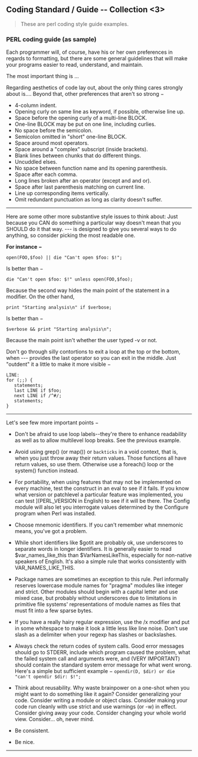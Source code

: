 ## Coding Standard / Guide -- Collection <3>

> These are perl coding style guide examples.

### PERL coding guide (as sample) 

Each programmer will, of course, have his or her own preferences in regards to formatting, but there are some general guidelines that will make your programs easier to read, understand, and maintain.

The most important thing is ...   

Regarding aesthetics of code lay out, about the only thing cares strongly about is.... Beyond that, other preferences that aren't so strong −

- 4-column indent.
- Opening curly on same line as keyword, if possible, otherwise line up.
- Space before the opening curly of a multi-line BLOCK.
- One-line BLOCK may be put on one line, including curlies.
- No space before the semicolon.
- Semicolon omitted in "short" one-line BLOCK.
- Space around most operators.
- Space around a "complex" subscript (inside brackets).
- Blank lines between chunks that do different things.
- Uncuddled elses.
- No space between function name and its opening parenthesis.
- Space after each comma.
- Long lines broken after an operator (except and and or).
- Space after last parenthesis matching on current line.
- Line up corresponding items vertically.
- Omit redundant punctuation as long as clarity doesn't suffer.

*****

Here are some other more substantive style issues to think about: 
Just because you CAN do something a particular way doesn't mean that you SHOULD do it that way. 
--- is designed to give you several ways to do anything, so consider picking the most readable one. 

**For instance −**

`open(FOO,$foo) || die "Can't open $foo: $!";`

Is better than −

`die "Can't open $foo: $!" unless open(FOO,$foo);`

Because the second way hides the main point of the statement in a modifier. On the other hand,

`print "Starting analysis\n" if $verbose;`

Is better than −

`$verbose && print "Starting analysis\n";`

Because the main point isn't whether the user typed -v or not.

Don't go through silly contortions to exit a loop at the top or the bottom, when --- provides the last operator so you can exit in the middle. Just "outdent" it a little to make it more visible −

    LINE:
    for (;;) {
       statements;
       last LINE if $foo;
       next LINE if /^#/;
       statements;
    }

*****

Let's see few more important points −

- Don't be afraid to use loop labels--they're there to enhance readability as well as to allow multilevel loop breaks. See the previous example.

- Avoid using grep() (or map()) or `backticks` in a void context, that is, when you just throw away their return values. Those functions all have return values, so use them. Otherwise use a foreach() loop or the system() function instead.

- For portability, when using features that may not be implemented on every machine, test the construct in an eval to see if it fails. If you know what version or patchlevel a particular feature was implemented, you can test $] ($PERL_VERSION in English) to see if it will be there. The Config module will also let you interrogate values determined by the Configure program when Perl was installed.

- Choose mnemonic identifiers. If you can't remember what mnemonic means, you've got a problem.

- While short identifiers like $gotit are probably ok, use underscores to separate words in longer identifiers. It is generally easier to read $var_names_like_this than $VarNamesLikeThis, especially for non-native speakers of English. It's also a simple rule that works consistently with VAR_NAMES_LIKE_THIS.

- Package names are sometimes an exception to this rule. Perl informally reserves lowercase module names for "pragma" modules like integer and strict. Other modules should begin with a capital letter and use mixed case, but probably without underscores due to limitations in primitive file systems' representations of module names as files that must fit into a few sparse bytes.

- If you have a really hairy regular expression, use the /x modifier and put in some whitespace to make it look a little less like line noise. Don't use slash as a delimiter when your regexp has slashes or backslashes.

- Always check the return codes of system calls. Good error messages should go to STDERR, include which program caused the problem, what the failed system call and arguments were, and (VERY IMPORTANT) should contain the standard system error message for what went wrong. Here's a simple but sufficient example − `opendir(D, $dir) or die "can't opendir $dir: $!";`

- Think about reusability. Why waste brainpower on a one-shot when you might want to do something like it again? Consider generalizing your code. Consider writing a module or object class. Consider making your code run cleanly with use strict and use warnings (or -w) in effect. Consider giving away your code. Consider changing your whole world view. Consider... oh, never mind.

- Be consistent.

- Be nice.



*****


